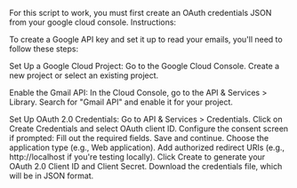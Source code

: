 For this script to work, you must first create an OAuth credentials JSON from your google cloud console. Instructions:

To create a Google API key and set it up to read your emails, you'll need to follow these steps:

Set Up a Google Cloud Project:
    Go to the Google Cloud Console.
    Create a new project or select an existing project.

Enable the Gmail API:
    In the Cloud Console, go to the API & Services > Library.
    Search for "Gmail API" and enable it for your project.

Set Up OAuth 2.0 Credentials:
    Go to API & Services > Credentials.
    Click on Create Credentials and select OAuth client ID.
    Configure the consent screen if prompted:
        Fill out the required fields.
        Save and continue.
    Choose the application type (e.g., Web application).
    Add authorized redirect URIs (e.g., http://localhost if you're testing locally).
    Click Create to generate your OAuth 2.0 Client ID and Client Secret.
    Download the credentials file, which will be in JSON format.
